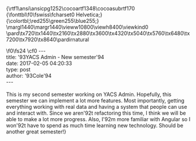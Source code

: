 {\rtf1\ansi\ansicpg1252\cocoartf1348\cocoasubrtf170
{\fonttbl\f0\fswiss\fcharset0 Helvetica;}
{\colortbl;\red255\green255\blue255;}
\margl1440\margr1440\vieww10800\viewh8400\viewkind0
\pard\tx720\tx1440\tx2160\tx2880\tx3600\tx4320\tx5040\tx5760\tx6480\tx7200\tx7920\tx8640\pardirnatural

\f0\fs24 \cf0 ---\
title: \'93YACS Admin - New semester\'94\
date: 2017-02-05 04:20:33 \
type: post\
author: \'93Cole\'94\
---\
\
This is my second semester working on YACS Admin. Hopefully, this semester we can implement a lot more features. Most importantly, getting everything working with real data and having a system that people can use and interact with. Since we aren\'92t refactoring this time, I think we will be able to make a lot more progress. Also, I\'92m more familiar with Angular so I won\'92t have to spend as much time learning new technology. Should be another great semester!}
